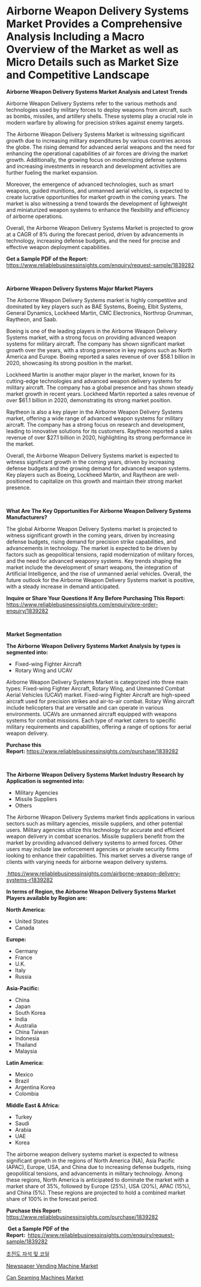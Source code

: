 <p><h1>Airborne Weapon Delivery Systems Market Provides a Comprehensive Analysis Including a Macro Overview of the Market as well as Micro Details such as Market Size and Competitive Landscape</h1></p><p><strong>Airborne Weapon Delivery Systems Market Analysis and Latest Trends</strong></p>
<p><p>Airborne Weapon Delivery Systems refer to the various methods and technologies used by military forces to deploy weapons from aircraft, such as bombs, missiles, and artillery shells. These systems play a crucial role in modern warfare by allowing for precision strikes against enemy targets.</p><p>The Airborne Weapon Delivery Systems Market is witnessing significant growth due to increasing military expenditures by various countries across the globe. The rising demand for advanced aerial weapons and the need for enhancing the operational capabilities of air forces are driving the market growth. Additionally, the growing focus on modernizing defense systems and increasing investments in research and development activities are further fueling the market expansion.</p><p>Moreover, the emergence of advanced technologies, such as smart weapons, guided munitions, and unmanned aerial vehicles, is expected to create lucrative opportunities for market growth in the coming years. The market is also witnessing a trend towards the development of lightweight and miniaturized weapon systems to enhance the flexibility and efficiency of airborne operations.</p><p>Overall, the Airborne Weapon Delivery Systems Market is projected to grow at a CAGR of 8% during the forecast period, driven by advancements in technology, increasing defense budgets, and the need for precise and effective weapon deployment capabilities.</p></p>
<p><strong>Get a Sample PDF of the Report:&nbsp;</strong> <a href="https://www.reliablebusinessinsights.com/enquiry/request-sample/1839282">https://www.reliablebusinessinsights.com/enquiry/request-sample/1839282</a></p>
<p>&nbsp;</p>
<p><strong>Airborne Weapon Delivery Systems Major Market Players</strong></p>
<p><p>The Airborne Weapon Delivery Systems market is highly competitive and dominated by key players such as BAE Systems, Boeing, Elbit Systems, General Dynamics, Lockheed Martin, CMC Electronics, Northrop Grumman, Raytheon, and Saab.</p><p>Boeing is one of the leading players in the Airborne Weapon Delivery Systems market, with a strong focus on providing advanced weapon systems for military aircraft. The company has shown significant market growth over the years, with a strong presence in key regions such as North America and Europe. Boeing reported a sales revenue of over $58.1 billion in 2020, showcasing its strong position in the market.</p><p>Lockheed Martin is another major player in the market, known for its cutting-edge technologies and advanced weapon delivery systems for military aircraft. The company has a global presence and has shown steady market growth in recent years. Lockheed Martin reported a sales revenue of over $61.1 billion in 2020, demonstrating its strong market position.</p><p>Raytheon is also a key player in the Airborne Weapon Delivery Systems market, offering a wide range of advanced weapon systems for military aircraft. The company has a strong focus on research and development, leading to innovative solutions for its customers. Raytheon reported a sales revenue of over $27.1 billion in 2020, highlighting its strong performance in the market.</p><p>Overall, the Airborne Weapon Delivery Systems market is expected to witness significant growth in the coming years, driven by increasing defense budgets and the growing demand for advanced weapon systems. Key players such as Boeing, Lockheed Martin, and Raytheon are well-positioned to capitalize on this growth and maintain their strong market presence.</p></p>
<p>&nbsp;</p>
<p><strong>What Are The Key Opportunities For Airborne Weapon Delivery Systems Manufacturers?</strong></p>
<p><p>The global Airborne Weapon Delivery Systems market is projected to witness significant growth in the coming years, driven by increasing defense budgets, rising demand for precision strike capabilities, and advancements in technology. The market is expected to be driven by factors such as geopolitical tensions, rapid modernization of military forces, and the need for advanced weaponry systems. Key trends shaping the market include the development of smart weapons, the integration of Artificial Intelligence, and the rise of unmanned aerial vehicles. Overall, the future outlook for the Airborne Weapon Delivery Systems market is positive, with a steady increase in demand anticipated.</p></p>
<p><strong>Inquire or Share Your Questions If Any Before Purchasing This Report:</strong> <a href="https://www.reliablebusinessinsights.com/enquiry/pre-order-enquiry/1839282">https://www.reliablebusinessinsights.com/enquiry/pre-order-enquiry/1839282</a></p>
<p>&nbsp;</p>
<p><strong>Market Segmentation</strong></p>
<p><strong>The Airborne Weapon Delivery Systems Market Analysis by types is segmented into:</strong></p>
<p><ul><li>Fixed-wing Fighter Aircraft</li><li>Rotary Wing and UCAV</li></ul></p>
<p><p>Airborne Weapon Delivery Systems Market is categorized into three main types: Fixed-wing Fighter Aircraft, Rotary Wing, and Unmanned Combat Aerial Vehicles (UCAV) market. Fixed-wing Fighter Aircraft are high-speed aircraft used for precision strikes and air-to-air combat. Rotary Wing aircraft include helicopters that are versatile and can operate in various environments. UCAVs are unmanned aircraft equipped with weapons systems for combat missions. Each type of market caters to specific military requirements and capabilities, offering a range of options for aerial weapon delivery.</p></p>
<p><strong>Purchase this Report:&nbsp;</strong><a href="https://www.reliablebusinessinsights.com/purchase/1839282">https://www.reliablebusinessinsights.com/purchase/1839282</a></p>
<p>&nbsp;</p>
<p><strong>The Airborne Weapon Delivery Systems Market Industry Research by Application is segmented into:</strong></p>
<p><ul><li>Military Agencies</li><li>Missile Suppliers</li><li>Others</li></ul></p>
<p><p>The Airborne Weapon Delivery Systems market finds applications in various sectors such as military agencies, missile suppliers, and other potential users. Military agencies utilize this technology for accurate and efficient weapon delivery in combat scenarios. Missile suppliers benefit from the market by providing advanced delivery systems to armed forces. Other users may include law enforcement agencies or private security firms looking to enhance their capabilities. This market serves a diverse range of clients with varying needs for airborne weapon delivery systems.</p></p>
<p><a href="https://www.reliablebusinessinsights.com/airborne-weapon-delivery-systems-r1839282">&nbsp;https://www.reliablebusinessinsights.com/airborne-weapon-delivery-systems-r1839282</a></p>
<p><strong>In terms of Region, the Airborne Weapon Delivery Systems Market Players available by Region are:</strong></p>
<p>
    <p> <strong> North America: </strong>
        <ul>
            <li>United States</li>
            <li>Canada</li>
        </ul>
        </p> 
    <p> <strong> Europe: </strong>
        <ul>
            <li>Germany</li>
            <li>France</li>
            <li>U.K.</li>
            <li>Italy</li>
            <li>Russia</li>
        </ul>
        </p> 
    <p> <strong> Asia-Pacific: </strong>
        <ul>
            <li>China</li>
            <li>Japan</li>
            <li>South Korea</li>
            <li>India</li>
            <li>Australia</li>
            <li>China Taiwan</li>
            <li>Indonesia</li>
            <li>Thailand</li>
            <li>Malaysia</li>
        </ul>
        </p> 
    <p> <strong> Latin America: </strong>
        <ul>
            <li>Mexico</li>
            <li>Brazil</li>
            <li>Argentina Korea</li>
            <li>Colombia</li>
        </ul>
        </p> 
    <p> <strong> Middle East & Africa: </strong>
        <ul>
            <li>Turkey</li>
            <li>Saudi</li>
            <li>Arabia</li>
            <li>UAE</li>
            <li>Korea</li>
        </ul>
    </p>
    </p>
<p><p>The airborne weapon delivery systems market is expected to witness significant growth in the regions of North America (NA), Asia Pacific (APAC), Europe, USA, and China due to increasing defense budgets, rising geopolitical tensions, and advancements in military technology. Among these regions, North America is anticipated to dominate the market with a market share of 35%, followed by Europe (25%), USA (20%), APAC (15%), and China (5%). These regions are projected to hold a combined market share of 100% in the forecast period.</p></p>
<p><strong>Purchase this Report: </strong><a href="https://www.reliablebusinessinsights.com/purchase/1839282">https://www.reliablebusinessinsights.com/purchase/1839282</a></p>
<p>&nbsp;<strong>Get a Sample PDF of the Report:&nbsp;&nbsp;</strong><a href="https://www.reliablebusinessinsights.com/enquiry/request-sample/1839282">https://www.reliablebusinessinsights.com/enquiry/request-sample/1839282</a></p>
<p><strong></strong></p>
<p><p><a href="https://github.com/admichael111/Market-Research-Report-List-1/blob/main/3192782176356.md">초전도 자석 및 코일</a></p><p><a href="https://github.com/cameroneffertz/Market-Research-Report-List-1/blob/main/newspaper-vending-machine-market.md">Newspaper Vending Machine Market</a></p><p><a href="https://github.com/mbisetmhermsr/Market-Research-Report-List-3/blob/main/can-seaming-machines-market.md">Can Seaming Machines Market</a></p></p>